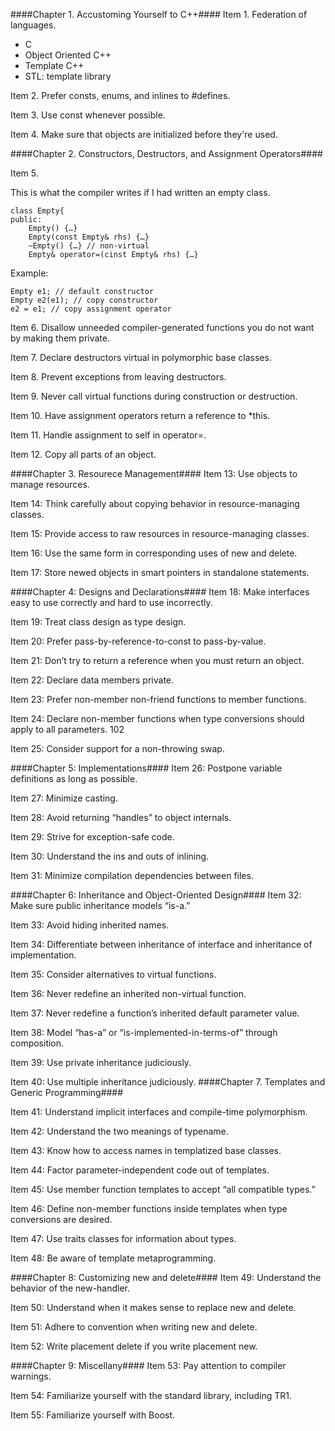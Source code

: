 ####Chapter 1. Accustoming Yourself to C++####
Item 1. Federation of languages.

- C
- Object Oriented C++
- Template C++
- STL: template library

Item 2. Prefer consts, enums, and inlines to #defines.

Item 3. Use const whenever possible.

Item 4. Make sure that objects are initialized before they're used.

####Chapter 2. Constructors, Destructors, and Assignment Operators####


Item 5.

This is what the compiler writes if I had written an empty class.

```
class Empty{
public: 
	Empty() {…}
	Empty(const Empty& rhs) {…}
	~Empty() {…} // non-virtual
	Empty& operator=(cinst Empty& rhs) {…}
```

Example: 

```
Empty e1; // default constructor
Empty e2(e1); // copy constructor
e2 = e1; // copy assignment operator
```

Item 6. Disallow unneeded compiler-generated functions you do not want by making them private.

Item 7. Declare destructors virtual in polymorphic base classes.

Item 8. Prevent exceptions from leaving destructors.

Item 9. Never call virtual functions during construction or destruction.

Item 10. Have assignment operators return a reference to *this.

Item 11. Handle assignment to self in operator=.

Item 12. Copy all parts of an object.

####Chapter 3. Resourece Management####
Item 13: Use objects to manage resources.

Item 14: Think carefully about copying behavior in resource-managing classes.

Item 15: Provide access to raw resources in resource-managing classes.

Item 16: Use the same form in corresponding uses of new and delete.

Item 17: Store newed objects in smart pointers in standalone statements.

####Chapter 4: Designs and Declarations####
Item 18: Make interfaces easy to use correctly and hard to use incorrectly.

Item 19: Treat class design as type design.

Item 20: Prefer pass-by-reference-to-const to pass-by-value.

Item 21: Don’t try to return a reference when you must return an object.

Item 22: Declare data members private.

Item 23: Prefer non-member non-friend functions to member functions.

Item 24: Declare non-member functions when type conversions should apply to all parameters. 102

Item 25: Consider support for a non-throwing swap.

####Chapter 5: Implementations####
Item 26: Postpone variable definitions as long as possible.

Item 27: Minimize casting.

Item 28: Avoid returning “handles” to object internals.

Item 29: Strive for exception-safe code.

Item 30: Understand the ins and outs of inlining.

Item 31: Minimize compilation dependencies between files.

####Chapter 6: Inheritance and Object-Oriented Design####
Item 32: Make sure public inheritance models “is-a.”

Item 33: Avoid hiding inherited names.

Item 34: Differentiate between inheritance of interface and inheritance of implementation.

Item 35: Consider alternatives to virtual functions.

Item 36: Never redefine an inherited non-virtual function.

Item 37: Never redefine a function’s inherited default parameter value.

Item 38: Model “has-a” or “is-implemented-in-terms-of” through composition.

Item 39: Use private inheritance judiciously.

Item 40: Use multiple inheritance judiciously.
####Chapter 7. Templates and Generic Programming####


Item 41: Understand implicit interfaces and compile-time polymorphism.

Item 42: Understand the two meanings of typename.

Item 43: Know how to access names in templatized base classes.

Item 44: Factor parameter-independent code out of templates.

Item 45: Use member function templates to accept “all compatible types.”

Item 46: Define non-member functions inside templates when type conversions are desired.

Item 47: Use traits classes for information about types.

Item 48: Be aware of template metaprogramming.

####Chapter 8: Customizing new and delete####
Item 49: Understand the behavior of the new-handler.

Item 50: Understand when it makes sense to replace new and delete.

Item 51: Adhere to convention when writing new and delete.

Item 52: Write placement delete if you write placement new.

####Chapter 9: Miscellany####
Item 53: Pay attention to compiler warnings.

Item 54: Familiarize yourself with the standard library, including TR1.

Item 55: Familiarize yourself with Boost.
